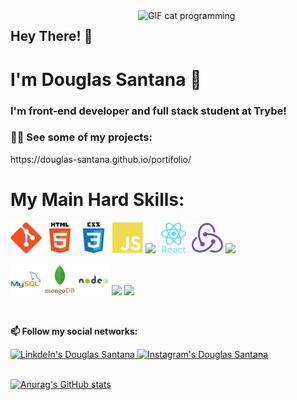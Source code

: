 <img width="300px" align="right" alt="GIF cat programming" src="https://media.giphy.com/media/lJNoBCvQYp7nq/giphy.gif">

<div>
  <h2><strong>Hey There! 👋</strong></h2>
  <h1> I'm Douglas Santana 🙌 </h1>
<div>
  
<div>
  <h3> <strong>I'm front-end developer and full stack student at Trybe!</strong></h3>
  
  <h3> 👨‍💻 See some of my projects:</h3>
  <p>https://douglas-santana.github.io/portifolio/</p>
</div>
 
<div>
  <h1><strong>My Main Hard Skills:</strong></h1>
<p>
  <img width="50px" src="https://raw.githubusercontent.com/devicons/devicon/master/icons/git/git-original.svg" />
  <img width="50px" src="https://raw.githubusercontent.com/devicons/devicon/master/icons/html5/html5-original-wordmark.svg" />
  <img width="50px" src="https://raw.githubusercontent.com/devicons/devicon/master/icons/css3/css3-original-wordmark.svg" />
  <img width="50px" src="https://raw.githubusercontent.com/devicons/devicon/master/icons/javascript/javascript-plain.svg" />
  <img width="50px" src="https://pics.freeicons.io/uploads/icons/png/5894313931548218185-512.png" />
  <img width="50px" src="https://raw.githubusercontent.com/devicons/devicon/master/icons/react/react-original-wordmark.svg" />
  <img width="50px" src="https://raw.githubusercontent.com/devicons/devicon/master/icons/redux/redux-original.svg" />
  <img width="50px" src="https://testing-library.com/img/octopus-128x128.png" />
</p>
<p>
  <img width="50px" src="https://raw.githubusercontent.com/devicons/devicon/master/icons/mysql/mysql-original-wordmark.svg" />
  <img width="50px" src="https://raw.githubusercontent.com/devicons/devicon/master/icons/mongodb/mongodb-original-wordmark.svg" />
  <img width="50px" src="https://raw.githubusercontent.com/devicons/devicon/master/icons/nodejs/nodejs-original-wordmark.svg" />
  <img width="50px" src="https://camo.githubusercontent.com/b038408a220da15a2710d79f3bc3834c9fa8c32c7ceb22f8554c5799ceea768e/68747470733a2f2f63646e2e6a7364656c6976722e6e65742f67682f64657669636f6e732f64657669636f6e2f69636f6e732f6d6f6368612f6d6f6368612d706c61696e2e737667" />
  <img width="75px" src="https://user-images.githubusercontent.com/11978772/40430986-a0eb7b92-5e63-11e8-80eb-43fe07f664a6.png" />
</p>
</div>
  
<br>
  
<div>
  <p><strong>📫 Follow my social networks:</strong></p>
  <a target="_blank" href="https://www.linkedin.com/in/douglasdns/" rel="nofollow">
   <img width="50px" alt="LinkdeIn's Douglas Santana" width="40px" src="https://camo.githubusercontent.com/7896e305249b958e8aa7638ca2e0bcff692290215240eabf8db02a570d2e0835/68747470733a2f2f692e6962622e636f2f4b7832475372542f6c696e6b6564696e2e706e67">
  </a>
  <a target="_blank" href="https://www.instagram.com/douguinhodns/" rel="nofollow">
   <img width="50px" alt="Instagram's Douglas Santana" width="40px" src="https://camo.githubusercontent.com/109977a284aefe0c20628563ac58b29776daad72fdaf4bdbff46cbc34c922a03/68747470733a2f2f63646e2e69636f6e2d69636f6e732e636f6d2f69636f6e73322f313231312f504e472f3531322f313439313537393630322d79756d6d696e6b79736f6369616c6d6564696133365f38333036372e706e67">
  </a>
</div>
  
<br>

[![Anurag's GitHub stats](https://github-readme-stats.vercel.app/api?username=douglas-santana&show_icons=true)](https://github.com/douglas-santana/github-readme-stats)
